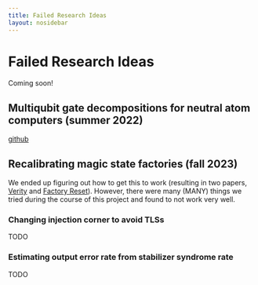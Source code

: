 ```yaml
---
title: Failed Research Ideas
layout: nosidebar
---
```


# Failed Research Ideas

Coming soon!

<!-- ## Trapped Ion Optimal Control (spring 2023) -->

<!-- ## Improved in-situ surface code recalibration (summer 2023) -->

## Multiqubit gate decompositions for neutral atom computers (summer 2022)
[github](https://github.com/jasonchadwick/decomp)


## Recalibrating magic state factories (fall 2023)

We ended up figuring out how to get this to work (resulting in two papers, [Verity](/projects/verity/) and [Factory Reset](/projects/ray_decay/)). However, there were many (MANY) things we tried during the course of this project and found to not work very well.

### Changing injection corner to avoid TLSs

TODO

### Estimating output error rate from stabilizer syndrome rate

TODO

